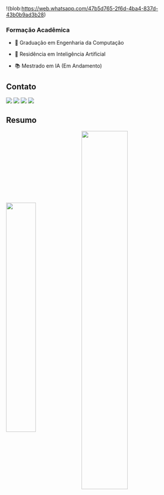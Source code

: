 !(blob:https://web.whatsapp.com/47b5d765-2f6d-4ba4-837d-43b0b9ad3b28)

### Formação Acadêmica

 - 🧠 Graduação em Engenharia da Computação

 - 🤖 Residência em Inteligência Artificial

 - 📚 Mestrado em IA (Em Andamento)

## Contato

<div> 
  <a href="https://www.linkedin.com/in/nathaliagenaropsantos/" target="_blank"><img src="https://img.shields.io/badge/-LinkedIn-%230077B5?style=for-the-badge&logo=linkedin&logoColor=white" target="_blank"></a> 
  <a href = "mailto:n.genaropsantos@gmail.com"><img src="https://img.shields.io/badge/-Gmail-%23333?style=for-the-badge&logo=gmail&logoColor=white" target="_blank"></a>
  <a href="https://www.youtube.com/channel/UCiqQkD6vqpywXuH9qFzC_yg" target="_blank"><img src="https://img.shields.io/badge/YouTube-FF0000?style=for-the-badge&logo=youtube&logoColor=white" target="_blank"></a>
  <a href="https://instagram.com/_n_genaro" target="_blank"><img src="https://img.shields.io/badge/-Instagram-%23E4405F?style=for-the-badge&logo=instagram&logoColor=white" target="_blank"></a>
</div>

## Resumo

<div>
  <img width=40% align="center" src="https://github-readme-stats.vercel.app/api?username=NGenaro&show_icons=true&theme=dracula&include_all_commits=true$count_private=true"/>
  <img width=50% align="center" src="https://github-readme-stats.vercel.app/api/top-langs/?username=NGenaro&layout=compact&langs_cout=16&theme=dracula"/>
</div>

